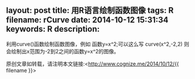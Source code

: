 layout: post
title: 用R语言绘制函数图像
tags: R
filename: rCurve
date: 2014-10-12 15:31:34
keywords: R
description:
---
利用curve()函数绘制函数图像，例如
函数y=x^2;可以这么写<!--more-->
curve(x^2,-2,2)
则会绘制出x范围为-2到2之间的函数y=x^2的图像。

原创文章如转载，请注明本文链接:<http://www.cognize.me/2014/10/12/{{ filename }}>